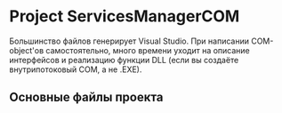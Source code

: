 # Project ServicesManagerCOM

Большинство файлов генерирует Visual Studio. При написании COM-object'ов самостоятельно, много времени уходит на описание интерфейсов и реализацию функции DLL (если вы создаёте внутрипотоковый COM, а не .EXE).

## Основные файлы проекта
